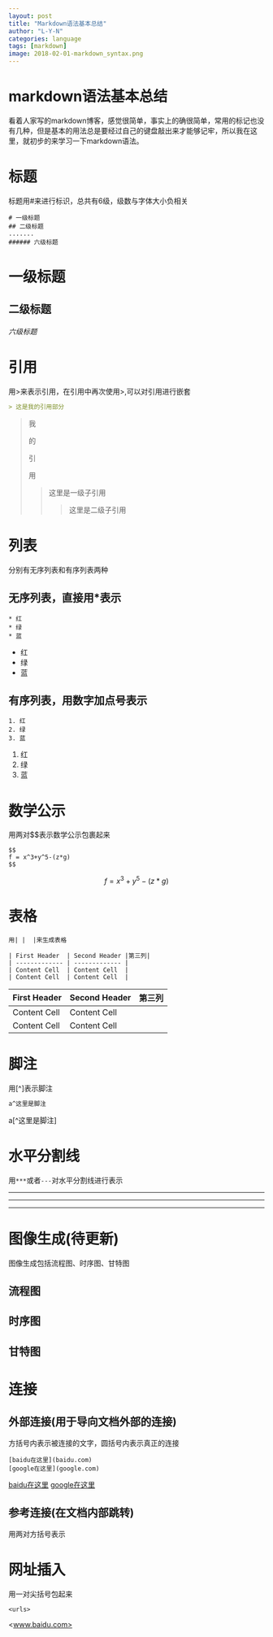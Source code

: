 ```yaml
---
layout: post
title: "Markdown语法基本总结"
author: "L-Y-N"
categories: language
tags: [markdown]
image: 2018-02-01-markdown_syntax.png
---
```


# markdown语法基本总结

​	看着人家写的markdown博客，感觉很简单，事实上的确很简单，常用的标记也没有几种，但是基本的用法总是要经过自己的键盘敲出来才能够记牢，所以我在这里，就初步的来学习一下markdown语法。

# 标题

标题用#来进行标识，总共有6级，级数与字体大小负相关

```标题
# 一级标题
## 二级标题
.......
###### 六级标题
```



# 一级标题

## 二级标题

###### 六级标题

# 引用

用>来表示引用，在引用中再次使用>,可以对引用进行嵌套

```markdown
> 这是我的引用部分
```

> 我
>
> 的
>
> 引
>
> 用
>
> > 这里是一级子引用
> >
> > > 这里是二级子引用
> > >
> > > 

# 列表

分别有无序列表和有序列表两种

## 无序列表，直接用*表示

```
* 红
* 绿
* 蓝
```

- 红
- 绿
- 蓝

## 有序列表，用数字加点号表示

```
1. 红
2. 绿
3. 蓝
```

1. 红
2. 绿
3. 蓝

# 数学公示

用两对$$表示数学公示包裹起来

```
$$
f = x^3+y^5-(z*g)
$$

```

$$
f = x^3+y^5-(z*g)
$$

# 表格

`用|	|  |来生成表格`

```
| First Header  | Second Header |第三列|
| ------------- | ------------- |
| Content Cell  | Content Cell  |
| Content Cell  | Content Cell  |
```

| First Header | Second Header | 第三列  |
| ------------ | ------------- | ---- |
| Content Cell | Content Cell  |      |
| Content Cell | Content Cell  |      |

# 脚注

用[^]表示脚注

```markdown
a^这里是脚注
```

a[^这里是脚注]

# 水平分割线

用`***`或者`---`对水平分割线进行表示

------

------

------

# 图像生成(待更新)

图像生成包括流程图、时序图、甘特图

## 流程图

## 时序图

## 甘特图

# 连接

## 外部连接(用于导向文档外部的连接)

方括号内表示被连接的文字，圆括号内表示真正的连接

```
[baidu在这里](baidu.com)
[google在这里](google.com)
```

[baidu在这里](baidu.com)
[google在这里](google.com)

## 参考连接(在文档内部跳转)

用两对方括号表示

# 网址插入

用一对尖括号包起来

`<urls>`

<www.baidu.com>

